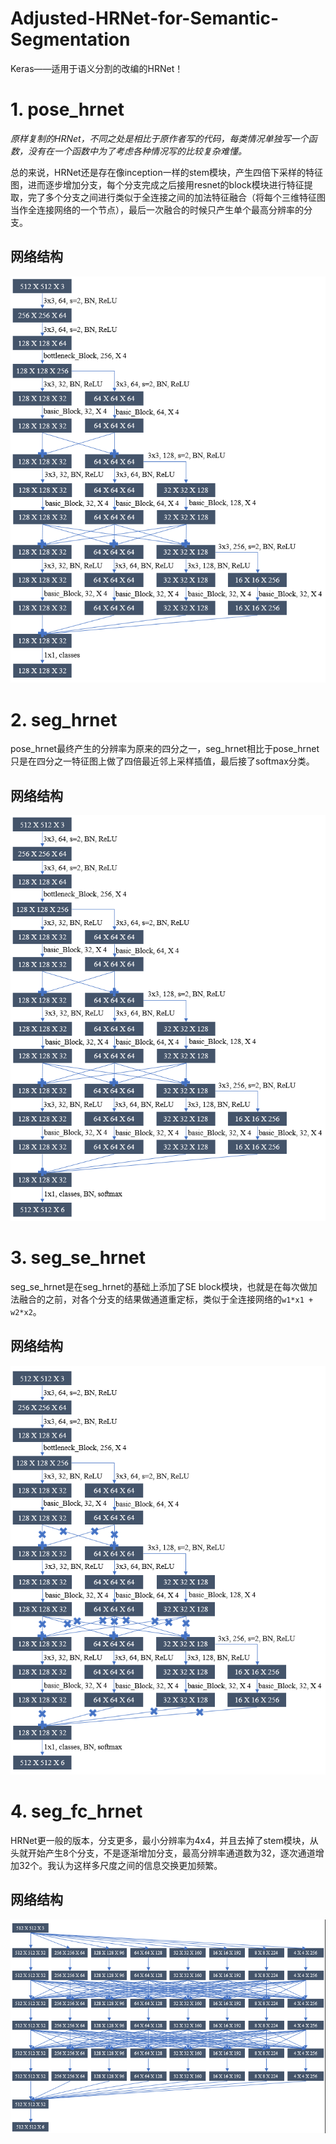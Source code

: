 # Adjusted-HRNet-for-Semantic-Segmentation
Keras——适用于语义分割的改编的HRNet！

# 1. pose_hrnet

*原样复制的HRNet，不同之处是相比于原作者写的代码，每类情况单独写一个函数，没有在一个函数中为了考虑各种情况写的比较复杂难懂。*

总的来说，HRNet还是存在像inception一样的stem模块，产生四倍下采样的特征图，进而逐步增加分支，每个分支完成之后接用resnet的block模块进行特征提取，完了多个分支之间进行类似于全连接之间的加法特征融合（将每个三维特征图当作全连接网络的一个节点），最后一次融合的时候只产生单个最高分辨率的分支。

## 网络结构

![pose_hrnet](/pose_hrnet.png)

# 2. seg_hrnet

pose_hrnet最终产生的分辨率为原来的四分之一，seg_hrnet相比于pose_hrnet只是在四分之一特征图上做了四倍最近邻上采样插值，最后接了softmax分类。

## 网络结构

![seg_hrnet](/seg_hrnet.png)

# 3. seg_se_hrnet

seg_se_hrnet是在seg_hrnet的基础上添加了SE block模块，也就是在每次做加法融合的之前，对各个分支的结果做通道重定标，类似于全连接网络的`w1*x1 + w2*x2`。

## 网络结构

![seg_se_hrnet](/seg_se_hrnet.png)

# 4. seg_fc_hrnet

HRNet更一般的版本，分支更多，最小分辨率为4x4，并且去掉了stem模块，从头就开始产生8个分支，不是逐渐增加分支，最高分辨率通道数为32，逐次通道增加32个。我认为这样多尺度之间的信息交换更加频繁。

## 网络结构

![seg_fc_hrnet](/seg_fc_hrnet.png)
